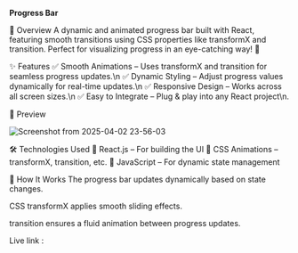**Progress Bar**

🌟 Overview
A dynamic and animated progress bar built with React, featuring smooth transitions using CSS properties like transformX and transition. Perfect for visualizing progress in an eye-catching way! 🎯

✨ Features
✅ Smooth Animations – Uses transformX and transition for seamless progress updates.\n
✅ Dynamic Styling – Adjust progress values dynamically for real-time updates.\n
✅ Responsive Design – Works across all screen sizes.\n
✅ Easy to Integrate – Plug & play into any React project\n.

📸 Preview


![Screenshot from 2025-04-02 23-56-03](https://github.com/user-attachments/assets/7f803eb0-1442-44ed-8d7f-600f8b0dd230)

🛠 Technologies Used
🔹 React.js – For building the UI
🔹 CSS Animations – transformX, transition, etc.
🔹 JavaScript – For dynamic state management

📌 How It Works
The progress bar updates dynamically based on state changes.

CSS transformX applies smooth sliding effects.

transition ensures a fluid animation between progress updates.

Live link :
